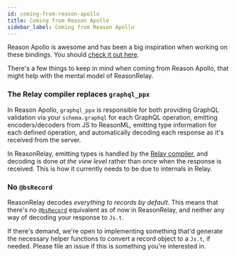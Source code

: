 ```yaml
---
id: coming-from-reason-apollo
title: Coming from Reason Apollo
sidebar_label: Coming from Reason Apollo
---
```


Reason Apollo is awesome and has been a big inspiration when working on these bindings. You should [check it out here](https://github.com/apollographql/reason-apollo).

There's a few things to keep in mind when coming from Reason Apollo, that might help with the mental model of ReasonRelay.

### The Relay compiler replaces `graphql_ppx`

In Reason Apollo, `graphql_ppx` is responsible for both providing GraphQL validation via your `schema.graphql` for each GraphQL operation, emitting encoders/decoders from JS to ReasonML, emitting type information for each defined operation, and automatically decoding each response as it's received from the server.

In ReasonRelay, emitting types is handled by the [Relay compiler](the-compiler), and decoding is done _at the view level_ rather than once when the response is received. This is how it currently needs to be due to internals in Relay.

### No `@bsRecord`

ReasonRelay decodes _everything to records by default_. This means that there's no [`@bsRecord`](https://github.com/mhallin/graphql_ppx#record-conversion) equivalent as of now in ReasonRelay, and neither any way of decoding your response to `Js.t`.

If there's demand, we're open to implementing something that'd generate the necessary helper functions to convert a record object to a `Js.t`, if needed. Please file an issue if this is something you're interested in.
